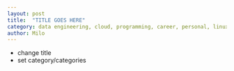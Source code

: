 ```yaml
---
layout: post
title:  "TITLE GOES HERE"
category: data engineering, cloud, programming, career, personal, linux
author: Milo
---
```


- change title
- set category/categories
